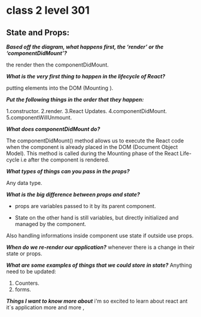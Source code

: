 # class 2 level 301

## State and Props:

***Based off the diagram, what happens first, the ‘render’ or the ‘componentDidMount’?***

 the render then the componentDidMount.

 ***What is the very first thing to happen in the lifecycle of React?***

 putting elements into the DOM (Mounting ).

 ***Put the following things in the order that they happen:***

1.constructor.
2.render.
3.React Updates.
4.componentDidMount.
5.componentWillUnmount.

***What does componentDidMount do?***

The componentDidMount() method allows us to execute the React code when the component is already placed in the DOM (Document Object Model). This method is called during the Mounting phase of the React Life-cycle i.e after the component is rendered.

***What types of things can you pass in the props?***

 Any data type.

***What is the big difference between props and state?***

* props are variables passed to it by its parent component. 

* State on the other hand is still variables, but directly initialized and managed by the component.
 
 Also handling informations inside component use state if outside use props.

***When do we re-render our application?***
whenever there is a change in their state or props.

***What are some examples of things that we could store in state?***
Anything need to be updated:

1. Counters.
2. forms.

***Things I want to know more about***
i'm so excited to learn  about react ant it`s application more and more ,
